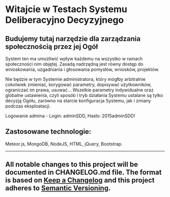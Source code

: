# Witajcie w Testach Systemu Deliberacyjno Decyzyjnego #
## Budujemy tutaj narzędzie dla zarządzania społecznością przez jej Ogół ##
System ten ma umożliwić wpływ każdemu na wszystko w ramach społeczności nim objętej. Zasadą nadrzędną jest równy dostęp do wnioskowania, uzgadniania i głosowania pomysłów, wniosków, projektów.

Nie będzie w tym Systemie administratora, który mógłby arbitralnie cokolwiek zmieniać, korygować parametry, dopisywać użytkowników, ograniczać im prawa, usuwać... Wszelkie parametry indywidualne oraz globalne ustawienia, czyli sposób i tryb działania Systemu ustalane są tylko decyzją Ogółu, zarówno na starcie konfiguracja Systemu, jak i zmiany podczas eksploatacji.

Logowanie admina - Login: adminSDD, Hasło: 2015adminSDD!

Zastosowane technologie:
-----------------------------
Meteor.js, MongoDB, NodeJS, HTML, jQuery, Bootstrap.

-----------------------------
All notable changes to this project will be documented in CHANGELOG.md file.
The format is based on [Keep a Changelog](http://keepachangelog.com/)
and this project adheres to [Semantic Versioning](http://semver.org/).
---

